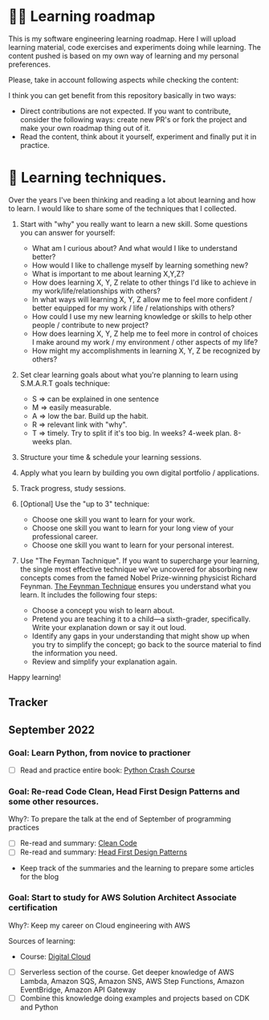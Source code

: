 # 👨‍🏫 Learning roadmap

This is my software engineering learning roadmap. Here I will upload learning material, code exercises and experiments doing while learning. The content pushed is based on my own way of learning and my personal preferences.

Please, take in account following aspects while checking the content:

I think you can get benefit from this repository basically in two ways:

- Direct contributions are not expected. If you want to contribute, consider the following ways: create new PR's or fork the project and make your own roadmap thing out of it.
- Read the content, think about it yourself, experiment and finally put it in practice.

# 💪 Learning techniques.

Over the years I've been thinking and reading a lot about learning and how to learn. I would like to share some of the techniques that I collected.

1. Start with "why" you really want to learn a new skill. Some questions you can answer for yourself:

   - What am I curious about? And what would I like to understand better?
   - How would I like to challenge myself by learning something new?
   - What is important to me about learning X,Y,Z?
   - How does learning X, Y, Z relate to other things I'd like to achieve in my work/life/relationships with others?
   - In what ways will learning X, Y, Z allow me to feel more confident / better equipped for my work / life / relationships with others?
   - How could I use my new learning knowledge or skills to help other people / contribute to new project?
   - How does learning X, Y, Z help me to feel more in control of choices I make around my work / my environment / other aspects of my life?
   - How might my accomplishments in learning X, Y, Z be recognized by others?

2. Set clear learning goals about what you're planning to learn using S.M.A.R.T goals technique:

   - S ⇒ can be explained in one sentence
   - M ⇒ easily measurable.
   - A ⇒ low the bar. Build up the habit.
   - R ⇒ relevant link with "why".
   - T ⇒ timely. Try to split if it's too big. In weeks? 4-week plan. 8-weeks plan.

3. Structure your time & schedule your learning sessions.

4. Apply what you learn by building you own digital portfolio / applications.

5. Track progress, study sessions.

6. [Optional] Use the "up to 3" technique:

   - Choose one skill you want to learn for your work.
   - Choose one skill you want to learn for your long view of your professional career.
   - Choose one skill you want to learn for your personal interest.

7. Use "The Feyman Tachnique". If you want to supercharge your learning, the single most effective technique we’ve uncovered for absorbing new concepts comes from the famed Nobel Prize-winning physicist Richard Feynman. [The Feynman Technique](https://fs.blog/2012/04/feynman-technique/) ensures you understand what you learn. It includes the following four steps:
   - Choose a concept you wish to learn about.
   - Pretend you are teaching it to a child—a sixth-grader, specifically. Write your explanation down or say it out loud.
   - Identify any gaps in your understanding that might show up when you try to simplify the concept; go back to the source material to find the information you need.
   - Review and simplify your explanation again.

Happy learning!

## Tracker

## September 2022

### Goal: Learn Python, from novice to practioner

- [ ] Read and practice entire book: [Python Crash Course](https://www.amazon.com/Python-Crash-Course-2nd-Edition/dp/1593279280)

### Goal: Re-read Code Clean, Head First Design Patterns and some other resources.

Why?: To prepare the talk at the end of September of programming practices

- [ ] Re-read and summary: [Clean Code](https://www.amazon.com/Clean-Code-Handbook-Software-Craftsmanship/dp/0132350882/ref=sr_1_1?crid=19RK0XOVX4U3V&keywords=clean+code&qid=1663235164&sprefix=clean+code%2Caps%2C627&sr=8-1)
- [ ] Re-read and summary: [Head First Design Patterns](https://www.amazon.com/Head-First-Design-Patterns-Object-Oriented/dp/149207800X/ref=sr_1_1?crid=1N8U2APNRD2L1&keywords=head+first+design+patterns&qid=1663235192&sprefix=head+first+design+pattern%2Caps%2C292&sr=8-1)
- Keep track of the summaries and the learning to prepare some articles for the blog

### Goal: Start to study for AWS Solution Architect Associate certification

Why?: Keep my career on Cloud engineering with AWS

Sources of learning:

- Course: [Digital Cloud](digitalcloud.training)

- [ ] Serverless section of the course. Get deeper knowledge of AWS Lambda, Amazon SQS, Amazon SNS, AWS Step Functions, Amazon EventBridge, Amazon API Gateway
- [ ] Combine this knowledge doing examples and projects based on CDK and Python
